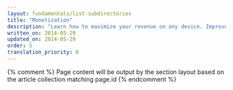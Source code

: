 ```yaml
---
layout: fundamentals/list-subdirectories
title: "Monetization"
description: "Learn how to maximize your revenue on any device. Improve user experience and get paid."
written_on: 2014-05-29
updated_on: 2014-05-29
order: 5
translation_priority: 0
---
```


{% comment %}
Page content will be output by the section layout based on the article collection matching page.id
{% endcomment %}


